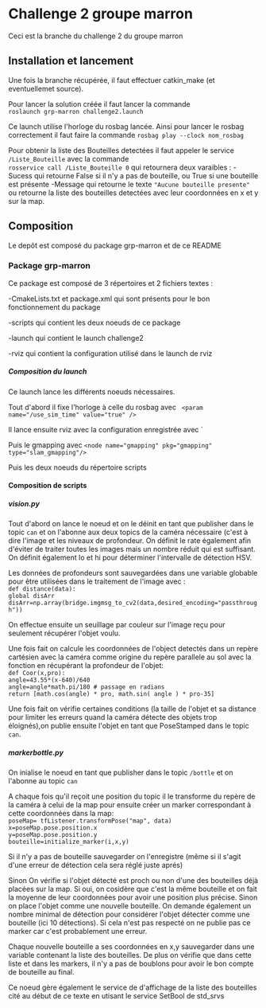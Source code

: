 # Challenge 2 groupe marron

Ceci est la branche du challenge 2 du groupe marron

## Installation et lancement

Une fois la branche récupérée, il faut effectuer catkin_make (et eventuellemet source).

Pour lancer la solution créée il faut lancer la commande    
    `roslaunch grp-marron challenge2.launch`

Ce launch utilise l'horloge du rosbag lancée. Ainsi pour lancer le rosbag correctement il faut faire la commande 
    `rosbag play --clock nom_rosbag`
    
Pour obtenir la liste des Bouteilles detectées il faut appeler le service `/Liste_Bouteille` avec la commande   
    `rosservice call /Liste_Bouteille 0`
qui  retournera deux varaibles :
-Sucess qui retourne False si il n'y a pas de bouteille, ou True si une bouteille est présente
-Message qui retourne le texte `"Aucune bouteille presente"` ou retourne la liste des bouteilles detectées avec leur coordonnées en x et y sur la map.


## Composition

Le depôt est composé du package grp-marron et de ce README

### Package grp-marron

Ce package est composé de 3 répertoires et 2 fichiers textes :

-CmakeLists.txt et package.xml qui sont présents pour le bon fonctionnement du package

-scripts qui contient les deux noeuds de ce package

-launch qui contient le launch challenge2 

-rviz qui contient la configuration utilisé dans le launch de rviz

##### Composition du launch

Ce launch lance les différents noeuds nécessaires.

Tout d'abord il fixe l'horloge à celle du rosbag avec ` <param name="/use_sim_time" value="true" />`

Il lance ensuite rviz avec la configuration enregistrée avec `<node pkg="rviz" type="rviz" name="rviz" args="-d $(find grp-marron)/rviz/gmappingbot.rviz"/>

Puis le gmapping avec `<node name="gmapping" pkg="gmapping" type="slam_gmapping"/>`

Puis les deux noeuds du répertoire scripts

#### Composition de scripts

##### vision.py

Tout d'abord on lance le noeud et on le déinit en tant que publisher dans le topic `can` et on l'abonne aux deux topics de la caméra nécessaire (c'est à dire l'image et les niveaux de profondeur.
On définit le rate également afin d'éviter de traiter toutes les images mais un nombre réduit qui est suffisant.
On définit également lo et hi pour déterminer l'intervalle de détection HSV.

Les données de profondeurs sont sauvegardées dans une variable globable pour être utilisées dans le traitement de l'image avec :
<br/>`def distance(data):`
    <br/>`global disArr`
    <br/>`disArr=np.array(bridge.imgmsg_to_cv2(data,desired_encoding="passthrough"))`

On effectue ensuite un seuillage par couleur sur l'image reçu pour seulement récupérer l'objet voulu.

Une fois fait on calcule les coordonnées de l'object detectés dans un repère cartésien avec la caméra comme origine du repère parallele au sol avec la fonction en récupérant la profondeur de l'objet:
<br/>`def Coor(x,pro):`
    <br/>`angle=43.55*(x-640)/640`
    <br/>`angle=angle*math.pi/180 # passage en radians`
    <br/>`return [math.cos(angle) * pro, math.sin( angle ) * pro-35] ` 


Une fois fait on vérifie certaines conditions (la taille de l'objet et sa distance pour limiter les erreurs quand la caméra détecte des objets trop éloignés),on publie ensuite l'objet en tant que PoseStamped dans le topic `can`.

##### markerbottle.py

On inialise le noeud en tant que publisher dans le topic `/bottle` et on l'abonne au topic `can`

A chaque fois qu'il reçoit une position du topic il le transforme du repère de la caméra à celui de la map pour ensuite créer un marker correspondant à cette coordonnées dans la map:
<br/>`poseMap= tfListener.transformPose("map", data)`
<br/>`x=poseMap.pose.position.x`
<br/>`y=poseMap.pose.position.y`
<br/>`bouteille=initialize_marker(i,x,y)`

Si il n'y a pas de bouteille sauvegarder on l'enregistre (même si il s'agit d'une erreur de détection cela sera réglé juste aprés)

Sinon
On vérifie si l'objet détecté est proch ou non d'une des bouteilles déjà placées sur la map. Si oui, on cosidère que c'est la même bouteille et on fait la moyenne de leur coordonnées pour avoir une position plus précise. Sinon on place l'objet comme une nouvelle bouteille. On demande également un nombre minimal de détection pour considérer l'objet détecter comme une bouteille (ici 10 détections). Si cela n'est pas respecté on ne publie pas ce marker car c'est probablement une erreur.

Chaque nouvelle bouteille a ses coordonnées en x,y sauvegarder dans une variable contenant la liste des bouteilles. De plus on vérifie que dans cette liste et dans les markers, il n'y a pas de boublons pour avoir le bon compte de bouteille au final.


Ce noeud gère également le service de d'affichage de la liste des bouteilles cité au début de ce texte en utisant le service SetBool de std_srvs
    
  







